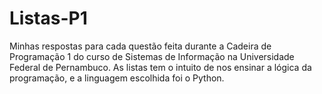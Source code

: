 # Listas-P1
Minhas respostas para cada questão feita durante a Cadeira de Programação 1 do curso de Sistemas de Informação na Universidade Federal de Pernambuco.
As listas tem o intuito de nos ensinar a lógica da programação, e a linguagem escolhida foi o Python.
